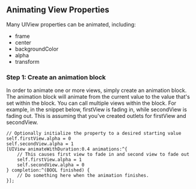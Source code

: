 ## Animating View Properties

Many UIView properties can be animated, including:

- frame
- center
- backgroundColor
- alpha
- transform

### Step 1: Create an animation block

In order to animate one or more views, simply create an animation block. The animation block will animate from the current value to the value that's set within the block. You can call multiple views within the block. For example, in the snippet below, firstView is fading in, while secondView is fading out. This is assuming that you've created outlets for firstView and secondView.

```
// Optionally initialize the property to a desired starting value
self.firstView.alpha = 0
self.secondView.alpha = 1
[UIView animateWithDuration:0.4 animations:^{
    // This causes first view to fade in and second view to fade out
    self.firstView.alpha = 1
    self.secondView.alpha = 0
} completion:^(BOOL finished) {
    // Do something here when the animation finishes.
}];
        
```